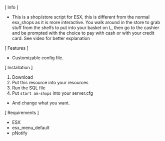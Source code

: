 

[ Info ]

- This is a shop/store script for ESX, this is different from the normal esx_shops as it is more interactive. You walk around in the store to grab stuff from the shelfs to put into your basket on L, then go to the cashier and be prompted with the choice to pay with cash or with your credit card. See video for better explanation

[ Features ]

- Customizable config file.

[ Installation ]

1. Download
2. Put this resource into your resources
3. Run the SQL file
4. Put `start am-shops` into your server.cfg

- And change what you want.

[ Requirements ]

- ESX
- esx_menu_default
- pNotify

